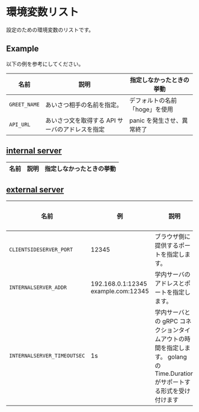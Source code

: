 # 環境変数リスト

設定のための環境変数のリストです。

## Example

以下の例を参考にしてください。

| 名前         | 説明                                            | 指定しなかったときの挙動       |
| ------------ | ----------------------------------------------- | ------------------------------ |
| `GREET_NAME` | あいさつ相手の名前を指定。                      | デフォルトの名前「hoge」を使用 |
| `API_URL`    | あいさつ文を取得する API サーバのアドレスを指定 | panic を発生させ、異常終了     |

## [internal server](/backend/internal)

| 名前 | 説明 | 指定しなかったときの挙動 |
| ---- | ---- | ------------------------ |

## [external server](/backend/external)

| 名前                        | 例                                      | 説明                                                                                                                      | 指定しなかったときの挙動 |
| --------------------------- | --------------------------------------- | ------------------------------------------------------------------------------------------------------------------------- | ------------------------ |
| `CLIENTSIDESERVER_PORT`     | 12345                                   | ブラウザ側に提供するポートを指定します。                                                                                  | "54321"が指定されます    |
| `INTERNALSERVER_ADDR`       | 192.168.0.1:12345<br> example.com:12345 | 学内サーバのアドレスとポートを指定します。                                                                                | パニックを発生させます。 |
| `INTERNALSERVER_TIMEOUTSEC` | 1s                                      | 学内サーバとの gRPC コネクションタイムアウトの時間を指定します。 golang の Time.Duration がサポートする形式を受け付けます | "1s"                     |
